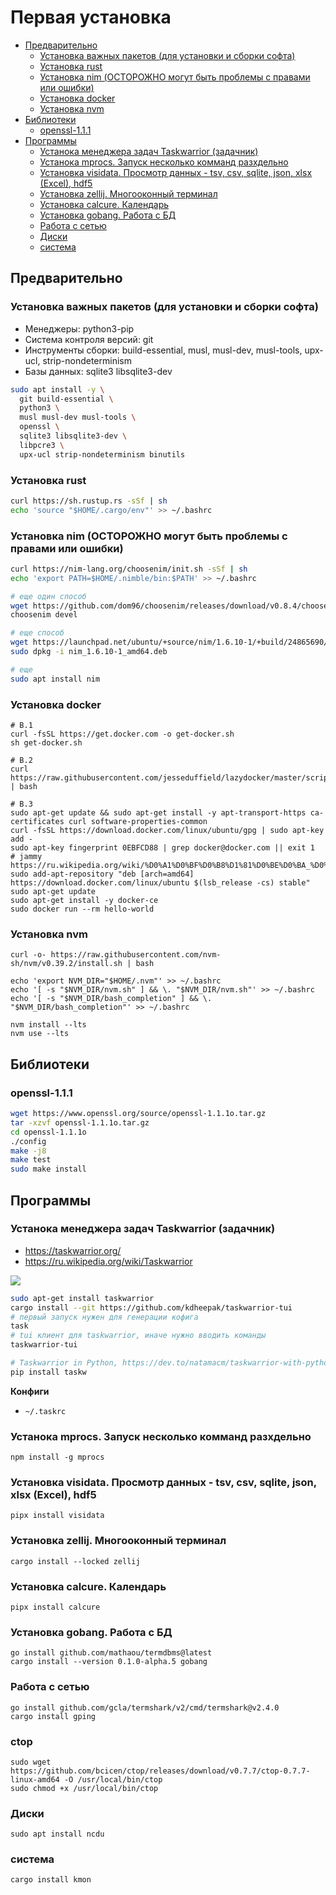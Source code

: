 # Первая установка

  * [Предварительно](#%D0%BF%D1%80%D0%B5%D0%B4%D0%B2%D0%B0%D1%80%D0%B8%D1%82%D0%B5%D0%BB%D1%8C%D0%BD%D0%BE)
    * [Установка важных пакетов (для установки и сборки софта)](#%D1%83%D1%81%D1%82%D0%B0%D0%BD%D0%BE%D0%B2%D0%BA%D0%B0-%D0%B2%D0%B0%D0%B6%D0%BD%D1%8B%D1%85-%D0%BF%D0%B0%D0%BA%D0%B5%D1%82%D0%BE%D0%B2-%D0%B4%D0%BB%D1%8F-%D1%83%D1%81%D1%82%D0%B0%D0%BD%D0%BE%D0%B2%D0%BA%D0%B8-%D0%B8-%D1%81%D0%B1%D0%BE%D1%80%D0%BA%D0%B8-%D1%81%D0%BE%D1%84%D1%82%D0%B0)
    * [Установка rust](#%D1%83%D1%81%D1%82%D0%B0%D0%BD%D0%BE%D0%B2%D0%BA%D0%B0-rust)
    * [Установка nim (ОСТОРОЖНО могут быть проблемы с правами или ошибки)](#%D1%83%D1%81%D1%82%D0%B0%D0%BD%D0%BE%D0%B2%D0%BA%D0%B0-nim-%D0%BE%D1%81%D1%82%D0%BE%D1%80%D0%BE%D0%B6%D0%BD%D0%BE-%D0%BC%D0%BE%D0%B3%D1%83%D1%82-%D0%B1%D1%8B%D1%82%D1%8C-%D0%BF%D1%80%D0%BE%D0%B1%D0%BB%D0%B5%D0%BC%D1%8B-%D1%81-%D0%BF%D1%80%D0%B0%D0%B2%D0%B0%D0%BC%D0%B8-%D0%B8%D0%BB%D0%B8-%D0%BE%D1%88%D0%B8%D0%B1%D0%BA%D0%B8)
    * [Установка docker](#%D1%83%D1%81%D1%82%D0%B0%D0%BD%D0%BE%D0%B2%D0%BA%D0%B0-docker)
    * [Установка nvm](#%D1%83%D1%81%D1%82%D0%B0%D0%BD%D0%BE%D0%B2%D0%BA%D0%B0-nvm)
  * [Библиотеки](#%D0%B1%D0%B8%D0%B1%D0%BB%D0%B8%D0%BE%D1%82%D0%B5%D0%BA%D0%B8)
    * [openssl-1.1.1](#openssl-111)
  * [Программы](#%D0%BF%D1%80%D0%BE%D0%B3%D1%80%D0%B0%D0%BC%D0%BC%D1%8B)
    * [Устанока менеджера задач Taskwarrior (задачник)](#%D1%83%D1%81%D1%82%D0%B0%D0%BD%D0%BE%D0%BA%D0%B0-%D0%BC%D0%B5%D0%BD%D0%B5%D0%B4%D0%B6%D0%B5%D1%80%D0%B0-%D0%B7%D0%B0%D0%B4%D0%B0%D1%87-taskwarrior-%D0%B7%D0%B0%D0%B4%D0%B0%D1%87%D0%BD%D0%B8%D0%BA)
    * [Устанока mprocs. Запуск несколько комманд разхдельно](#%D1%83%D1%81%D1%82%D0%B0%D0%BD%D0%BE%D0%BA%D0%B0-mprocs-%D0%B7%D0%B0%D0%BF%D1%83%D1%81%D0%BA-%D0%BD%D0%B5%D1%81%D0%BA%D0%BE%D0%BB%D1%8C%D0%BA%D0%BE-%D0%BA%D0%BE%D0%BC%D0%BC%D0%B0%D0%BD%D0%B4-%D1%80%D0%B0%D0%B7%D1%85%D0%B4%D0%B5%D0%BB%D1%8C%D0%BD%D0%BE)
    * [Установка visidata. Просмотр данных - tsv, csv, sqlite, json, xlsx (Excel), hdf5](#%D1%83%D1%81%D1%82%D0%B0%D0%BD%D0%BE%D0%B2%D0%BA%D0%B0-visidata-%D0%BF%D1%80%D0%BE%D1%81%D0%BC%D0%BE%D1%82%D1%80-%D0%B4%D0%B0%D0%BD%D0%BD%D1%8B%D1%85---tsv-csv-sqlite-json-xlsx-excel-hdf5)
    * [Установка zellij. Многооконный терминал](#%D1%83%D1%81%D1%82%D0%B0%D0%BD%D0%BE%D0%B2%D0%BA%D0%B0-zellij-%D0%BC%D0%BD%D0%BE%D0%B3%D0%BE%D0%BE%D0%BA%D0%BE%D0%BD%D0%BD%D1%8B%D0%B9-%D1%82%D0%B5%D1%80%D0%BC%D0%B8%D0%BD%D0%B0%D0%BB)
    * [Установка calcure. Календарь](#%D1%83%D1%81%D1%82%D0%B0%D0%BD%D0%BE%D0%B2%D0%BA%D0%B0-calcure-%D0%BA%D0%B0%D0%BB%D0%B5%D0%BD%D0%B4%D0%B0%D1%80%D1%8C)
    * [Установка gobang. Работа с БД](#%D1%83%D1%81%D1%82%D0%B0%D0%BD%D0%BE%D0%B2%D0%BA%D0%B0-gobang-%D1%80%D0%B0%D0%B1%D0%BE%D1%82%D0%B0-%D1%81-%D0%B1%D0%B4)
    * [Работа с сетью](#%D1%80%D0%B0%D0%B1%D0%BE%D1%82%D0%B0-%D1%81-%D1%81%D0%B5%D1%82%D1%8C%D1%8E)
    * [Диски](#%D0%B4%D0%B8%D1%81%D0%BA%D0%B8)
    * [система](#%D1%81%D0%B8%D1%81%D1%82%D0%B5%D0%BC%D0%B0)

## Предварительно

### Установка важных пакетов (для установки и сборки софта)

- Менеджеры: python3-pip
- Система контроля версий: git
- Инструменты сборки: build-essential, musl, musl-dev, musl-tools, upx-ucl, strip-nondeterminism
- Базы данных: sqlite3 libsqlite3-dev

```bash
sudo apt install -y \
  git build-essential \
  python3 \
  musl musl-dev musl-tools \
  openssl \
  sqlite3 libsqlite3-dev \
  libpcre3 \
  upx-ucl strip-nondeterminism binutils 
```

### Установка rust

```bash
curl https://sh.rustup.rs -sSf | sh
echo 'source "$HOME/.cargo/env"' >> ~/.bashrc
```

### Установка nim (ОСТОРОЖНО могут быть проблемы с правами или ошибки)

```bash
curl https://nim-lang.org/choosenim/init.sh -sSf | sh
echo 'export PATH=$HOME/.nimble/bin:$PATH' >> ~/.bashrc

# еще один способ
wget https://github.com/dom96/choosenim/releases/download/v0.8.4/choosenim-0.8.4_linux_amd64 -O choosenim
choosenim devel

# еще способ 
wget https://launchpad.net/ubuntu/+source/nim/1.6.10-1/+build/24865690/+files/nim_1.6.10-1_amd64.deb
sudo dpkg -i nim_1.6.10-1_amd64.deb

# еще
sudo apt install nim
```

### Установка docker

```
# В.1
curl -fsSL https://get.docker.com -o get-docker.sh
sh get-docker.sh

# В.2
curl https://raw.githubusercontent.com/jesseduffield/lazydocker/master/scripts/install_update_linux.sh | bash

# В.3
sudo apt-get update && sudo apt-get install -y apt-transport-https ca-certificates curl software-properties-common
curl -fsSL https://download.docker.com/linux/ubuntu/gpg | sudo apt-key add -
sudo apt-key fingerprint 0EBFCD88 | grep docker@docker.com || exit 1
# jammy https://ru.wikipedia.org/wiki/%D0%A1%D0%BF%D0%B8%D1%81%D0%BE%D0%BA_%D0%B2%D0%B5%D1%80%D1%81%D0%B8%D0%B9_Ubuntu
sudo add-apt-repository "deb [arch=amd64] https://download.docker.com/linux/ubuntu $(lsb_release -cs) stable"
sudo apt-get update
sudo apt-get install -y docker-ce
sudo docker run --rm hello-world
```

### Установка nvm

```
curl -o- https://raw.githubusercontent.com/nvm-sh/nvm/v0.39.2/install.sh | bash

echo 'export NVM_DIR="$HOME/.nvm"' >> ~/.bashrc
echo '[ -s "$NVM_DIR/nvm.sh" ] && \. "$NVM_DIR/nvm.sh"' >> ~/.bashrc
echo '[ -s "$NVM_DIR/bash_completion" ] && \. "$NVM_DIR/bash_completion"' >> ~/.bashrc

nvm install --lts
nvm use --lts
```

## Библиотеки

### openssl-1.1.1

```bash
wget https://www.openssl.org/source/openssl-1.1.1o.tar.gz
tar -xzvf openssl-1.1.1o.tar.gz
cd openssl-1.1.1o
./config
make -j8
make test
sudo make install
```

## Программы

### Устанока менеджера задач Taskwarrior (задачник)

- https://taskwarrior.org/
- https://ru.wikipedia.org/wiki/Taskwarrior

![](https://upload.wikimedia.org/wikipedia/commons/1/1b/Taskwarrior_screenshot.png)

```bash
sudo apt-get install taskwarrior
cargo install --git https://github.com/kdheepak/taskwarrior-tui
# первый запуск нужен для генерации кофига
task
# tui клиент для taskwarrior, иначе нужно вводить команды
taskwarrior-tui

# Taskwarrior in Python, https://dev.to/natamacm/taskwarrior-with-python-261b
pip install taskw
```

**Конфиги**

- `~/.taskrc`

### Устанока mprocs. Запуск несколько комманд разхдельно

```
npm install -g mprocs
```

### Установка visidata. Просмотр данных - tsv, csv, sqlite, json, xlsx (Excel), hdf5

```
pipx install visidata
```

### Установка zellij. Многооконный терминал

```
cargo install --locked zellij
```

### Установка calcure. Календарь

```
pipx install calcure
```

### Установка gobang. Работа с БД

```
go install github.com/mathaou/termdbms@latest
cargo install --version 0.1.0-alpha.5 gobang
```

### Работа с сетью

```
go install github.com/gcla/termshark/v2/cmd/termshark@v2.4.0
cargo install gping
```

### ctop

```
sudo wget https://github.com/bcicen/ctop/releases/download/v0.7.7/ctop-0.7.7-linux-amd64 -O /usr/local/bin/ctop
sudo chmod +x /usr/local/bin/ctop
```

### Диски

```
sudo apt install ncdu
```

### система

```
cargo install kmon
```
